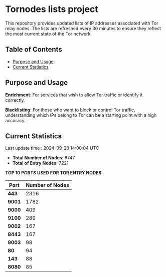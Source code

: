 # Tornodes lists project

This repository provides updated lists of IP addresses associated with Tor relay nodes. The lists are refreshed every 30 minutes to ensure they reflect the most current state of the Tor network.

## Table of Contents

- [Purpose and Usage](#purpose-and-usage)
- [Current Statistics](#current-statistics)


## Purpose and Usage

**Enrichment**: For services that wish to allow Tor traffic or identify it correctly.

**Blacklisting**: For those who want to block or control Tor traffic, understanding which IPs belong to Tor can be a starting point with a high accuracy.

## Current Statistics

Last update time : 2024-09-28 14:00:04 UTC

- **Total Number of Nodes**: 8747
- **Total of Entry Nodes**: 7221

**TOP 10 PORTS USED FOR TOR ENTRY NODES**

| **Port** | **Number of Nodes** |
|------|-----------------|
| **443**   | 2316  |
| **9001**   | 1782  |
| **9000**   | 409  |
| **9100**   | 289  |
| **9002**   | 167  |
| **8443**   | 167  |
| **9003**   | 98  |
| **80**   | 94  |
| **143**   | 88  |
| **8080**   | 85  |

